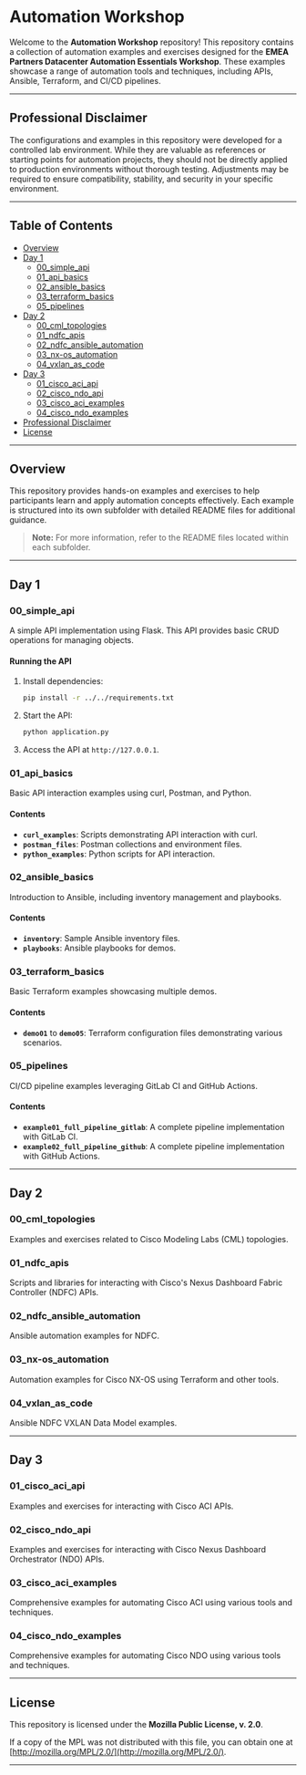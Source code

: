 # Automation Workshop

Welcome to the **Automation Workshop** repository! This repository contains a collection of automation examples and exercises designed for the **EMEA Partners Datacenter Automation Essentials Workshop**. These examples showcase a range of automation tools and techniques, including APIs, Ansible, Terraform, and CI/CD pipelines.

---

## Professional Disclaimer

The configurations and examples in this repository were developed for a controlled lab environment. While they are valuable as references or starting points for automation projects, they should not be directly applied to production environments without thorough testing. Adjustments may be required to ensure compatibility, stability, and security in your specific environment.

---

## Table of Contents
- [Overview](#overview)
- [Day 1](#day-1)
  - [00_simple_api](#00_simple_api)
  - [01_api_basics](#01_api_basics)
  - [02_ansible_basics](#02_ansible_basics)
  - [03_terraform_basics](#03_terraform_basics)
  - [05_pipelines](#05_pipelines)
- [Day 2](#day-2)
  - [00_cml_topologies](#00_cml_topologies)
  - [01_ndfc_apis](#01_ndfc_apis)
  - [02_ndfc_ansible_automation](#02_ndfc_ansible_automation)
  - [03_nx-os_automation](#03_nx-os_automation)
  - [04_vxlan_as_code](#04_vxlan_as_code)
- [Day 3](#day-3)
  - [01_cisco_aci_api](#01_cisco_aci_api)
  - [02_cisco_ndo_api](#02_cisco_ndo_api)
  - [03_cisco_aci_examples](#03_cisco_aci_examples)
  - [04_cisco_ndo_examples](#04_cisco_ndo_examples)
- [Professional Disclaimer](#professional-disclaimer)
- [License](#license)

---

## Overview

This repository provides hands-on examples and exercises to help participants learn and apply automation concepts effectively. Each example is structured into its own subfolder with detailed README files for additional guidance.

> **Note:** For more information, refer to the README files located within each subfolder.

---

## Day 1

### 00_simple_api
A simple API implementation using Flask. This API provides basic CRUD operations for managing objects.

#### Running the API
1. Install dependencies:
   ```sh
   pip install -r ../../requirements.txt
   ```
2. Start the API:
   ```sh
   python application.py
   ```
3. Access the API at `http://127.0.0.1`.

### 01_api_basics
Basic API interaction examples using curl, Postman, and Python.

#### Contents
- **`curl_examples`**: Scripts demonstrating API interaction with curl.
- **`postman_files`**: Postman collections and environment files.
- **`python_examples`**: Python scripts for API interaction.

### 02_ansible_basics
Introduction to Ansible, including inventory management and playbooks.

#### Contents
- **`inventory`**: Sample Ansible inventory files.
- **`playbooks`**: Ansible playbooks for demos.

### 03_terraform_basics
Basic Terraform examples showcasing multiple demos.

#### Contents
- **`demo01`** to **`demo05`**: Terraform configuration files demonstrating various scenarios.

### 05_pipelines
CI/CD pipeline examples leveraging GitLab CI and GitHub Actions.

#### Contents
- **`example01_full_pipeline_gitlab`**: A complete pipeline implementation with GitLab CI.
- **`example02_full_pipeline_github`**: A complete pipeline implementation with GitHub Actions.

---

## Day 2

### 00_cml_topologies
Examples and exercises related to Cisco Modeling Labs (CML) topologies.

### 01_ndfc_apis
Scripts and libraries for interacting with Cisco's Nexus Dashboard Fabric Controller (NDFC) APIs.

### 02_ndfc_ansible_automation
Ansible automation examples for NDFC.

### 03_nx-os_automation
Automation examples for Cisco NX-OS using Terraform and other tools.

### 04_vxlan_as_code
Ansible NDFC VXLAN Data Model examples.

---

## Day 3

### 01_cisco_aci_api
Examples and exercises for interacting with Cisco ACI APIs.

### 02_cisco_ndo_api
Examples and exercises for interacting with Cisco Nexus Dashboard Orchestrator (NDO) APIs.

### 03_cisco_aci_examples
Comprehensive examples for automating Cisco ACI using various tools and techniques.

### 04_cisco_ndo_examples
Comprehensive examples for automating Cisco NDO using various tools and techniques.

---

## License

This repository is licensed under the **Mozilla Public License, v. 2.0**. 

If a copy of the MPL was not distributed with this file, you can obtain one at [http://mozilla.org/MPL/2.0/](http://mozilla.org/MPL/2.0/).

---
